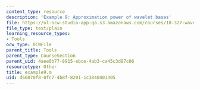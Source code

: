 ```yaml
---
content_type: resource
description: 'Example 9: Approximation power of wavelet bases'
file: https://ol-ocw-studio-app-qa.s3.amazonaws.com/courses/18-327-wavelets-filter-banks-and-applications-spring-2003/d66070f80fc74b8f82011c3840401305_example9.m
file_type: text/plain
learning_resource_types:
- Tools
ocw_type: OCWFile
parent_title: Tools
parent_type: CourseSection
parent_uid: 4aee0b77-8915-ebce-4ab3-ca45c3d87c06
resourcetype: Other
title: example9.m
uid: d66070f8-0fc7-4b8f-8201-1c3840401305
---
```

